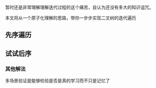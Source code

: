 

暂时还是非常理解理解迭代过程的这个痛苦，自认为还没有多大的知识诅咒。

本文将从一个原子化理解的思路，带你一步步实现二叉树的迭代遍历

## 先序遍历



## 试试后序





### 其他解法

多场景验证是能够检验是否是真的学习而不只是记忆了


